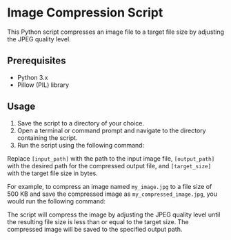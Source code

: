 # Image Compression Script

This Python script compresses an image file to a target file size by adjusting the JPEG quality level.

## Prerequisites

- Python 3.x
- Pillow (PIL) library

## Usage

1. Save the script to a directory of your choice.
2. Open a terminal or command prompt and navigate to the directory containing the script.
3. Run the script using the following command:

Replace `[input_path]` with the path to the input image file, `[output_path]` with the desired path for the compressed output file, and `[target_size]` with the target file size in bytes.

For example, to compress an image named `my_image.jpg` to a file size of 500 KB and save the compressed image as `my_compressed_image.jpg`, you would run the following command:


The script will compress the image by adjusting the JPEG quality level until the resulting file size is less than or equal to the target size. The compressed image will be saved to the specified output path.

